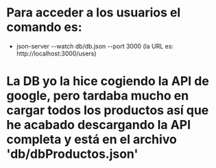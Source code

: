 
# Para acceder a los usuarios el comando es:
  + json-server --watch db/db.json --port 3000
  (la URL es: http://localhost:3000/users)

# La DB yo la hice cogiendo la API de google, pero tardaba mucho en cargar todos los productos así que he acabado descargando la API completa y está en el archivo 'db/dbProductos.json'
